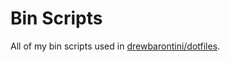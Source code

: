 Bin Scripts
===========

All of my bin scripts used in [drewbarontini/dotfiles](https://github.com/drewbarontini/dotfiles).
